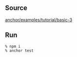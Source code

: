## Source
[anchor/examples/tutorial/basic-3](https://github.com/coral-xyz/anchor/tree/master/examples/tutorial/basic-3)

## Run
```
% npm i
% anchor test
```